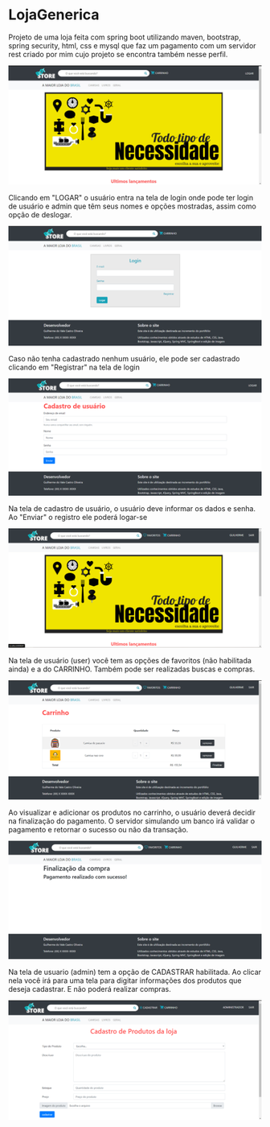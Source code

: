 # LojaGenerica
Projeto de uma loja feita com spring boot utilizando maven, bootstrap, spring security, html, css e mysql que faz um pagamento com um servidor rest criado por mim cujo projeto se encontra também nesse perfil.

![Tela Inicial](TelaInicial.jpg)

Clicando em "LOGAR" o usuário entra na tela de login onde pode ter login de usuário e admin que têm seus nomes e opções mostradas, assim como opção de deslogar.

![Tela Inicial](telaLogin.png)

Caso não tenha cadastrado nenhum usuário, ele pode ser cadastrado clicando em "Registrar" na tela de login

![Tela Inicial](cadUsuario.png)

Na tela de cadastro de usuário, o usuário deve informar os dados e senha. Ao "Enviar" o registro ele poderá logar-se

![Tela Inicial](telaUser.png)

Na tela de usuário (user) você tem as opções de favoritos (não habilitada ainda) e a do CARRINHO. Também pode ser realizadas buscas e compras.

![Tela Inicial](telaCarrinho.png)

Ao visualizar e adicionar os produtos no carrinho, o usuário deverá decidir na finalização do pagamento. O servidor simulando um banco irá validar o pagamento e retornar o sucesso ou não da transação.

![Tela Inicial](telaPagamento.png)

Na tela de usuario (admin) tem a opção de CADASTRAR habilitada. Ao clicar nela você irá para uma tela para digitar informações dos produtos que deseja cadastrar. E não poderá realizar compras.

![Tela Inicial](cadProd.png)






